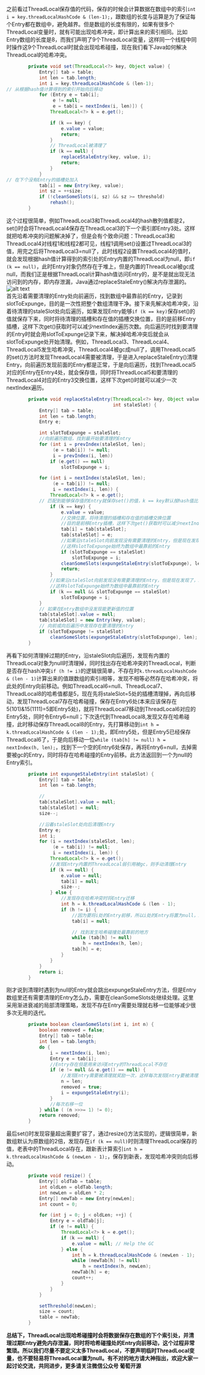 之前看过ThreadLocal保存值的代码，保存的时候会计算数据在数组中的索引`int i = key.threadLocalHashCode & (len-1);`，跟数组的长度与运算是为了保证每个Entry都在数组中，避免越界。但是数组的长度有限的，如果有很多个ThreadLocal变量时，就有可能出现哈希冲突，即计算出来的索引相同。比如Entry数组的长度是8，而我们声明了9个ThreadLocal变量，这样同一个线程中同时操作这9个ThreadLocal时就会出现哈希碰撞，现在我们看下Java如何解决ThreadLocal的哈希冲突。
```java
        private void set(ThreadLocal<?> key, Object value) {
            Entry[] tab = table;
            int len = tab.length;
            int i = key.threadLocalHashCode & (len-1);
// 从根据hash值计算得到的索引开始向后移动
            for (Entry e = tab[i];
                 e != null;
                 e = tab[i = nextIndex(i, len)]) {
                ThreadLocal<?> k = e.get();

                if (k == key) {
                    e.value = value;
                    return;
                }
                // ThreadLocal被清理了
                if (k == null) {
                    replaceStaleEntry(key, value, i);
                    return;
                }
            }
// 在下个没有Entry的插槽处加入
            tab[i] = new Entry(key, value);
            int sz = ++size;
            if (!cleanSomeSlots(i, sz) && sz >= threshold)
                rehash();
        }
```
这个过程很简单，例如ThreadLocal3和ThreadLocal4的hash散列值都是2，set()时会将ThreadLocal4保存在ThreadLocal3的下一个索引即Entry3处。这样就把哈希冲突的问题解决掉了，但是会有个致命问题：ThreadLocal3和ThreadLocal4对线程1和线程2都可见，线程1调用set()设置过ThreadLocal3的值，用完之后将ThreadLocal3=null了，此时线程2设置ThreadLocal4的值时，就会发现根据hash值计算得到的索引处的Entry内置的ThreadLocal为null，即`if (k == null)`，此时Entry对象仍然存在于堆上，但是内置的ThreadLocal被gc成null，而我们正是根据ThreadLocal计算hash值访问Entry的，是不是就出现无法访问到的内存，即内存泄漏，Java通过replaceStaleEntry()解决内存泄漏的。  
![alt text](../visio/threadlocal-hash.png)  
首先沿着需要清理的Entry处向前遍历，找到数组中最靠前的Entry，记录到slotToExpunge，目的是一次性把整个数组清理干净。接下来先解决哈希冲突，沿着待清理的staleSlot处向后遍历，如果发现Entry能够`if (k == key)`保存set()的值就保存下来，同时将待清理的插槽和存在值的插槽交换位置，目的是前移Entry插槽，这样下次get()获取时可以减少nextIndex遍历次数。向后遍历时找到要清理的Entry时就会用slotToExpunge记录下来，解决掉哈希冲突后就会从slotToExpunge处开始清理。例如，ThreadLocal3、ThreadLocal4、ThreadLocal5发生哈希冲突，ThreadLocal4被gc成null了，调用ThreadLocal5的set()方法时发现ThreadLocal4需要被清理，于是进入replaceStaleEntry()清理Entry，向前遍历发现前面的Entry都是正常，于是向后遍历，找到ThreadLocal5对应的Entry在Entry4处，就会保存值，同时将ThreadLocal5和要清理的ThreadLocal4对应的Entry3交换位置，这样下次get()时就可以减少一次nextIndex遍历。
```java
        private void replaceStaleEntry(ThreadLocal<?> key, Object value,
                                       int staleSlot) {
            Entry[] tab = table;
            int len = tab.length;
            Entry e;

            int slotToExpunge = staleSlot;
            //向前遍历数组，找到最开始要清理的Entry
            for (int i = prevIndex(staleSlot, len);
                 (e = tab[i]) != null;
                 i = prevIndex(i, len))
                if (e.get() == null)
                    slotToExpunge = i;

            for (int i = nextIndex(staleSlot, len);
                 (e = tab[i]) != null;
                 i = nextIndex(i, len)) {
                ThreadLocal<?> k = e.get();
            // 匹配到能够保存值的Entry就保存set()的值，k == key默认按hash值比较
                if (k == key) {
                    e.value = value;
                    //交换位置，将待清理的插槽和存在值的插槽交换位置
                    //目的是前移Entry插槽，这样下次get()获取时可以减少nextIndex遍历次数
                    tab[i] = tab[staleSlot];
                    tab[staleSlot] = e;
                    //如果沿staleSlot向前发现没有需要清理的Entry，但是现在发现了，就及时记录
                    //这样slotToExpunge始终为数组中最靠前的Entry
                    if (slotToExpunge == staleSlot)
                        slotToExpunge = i;
                    cleanSomeSlots(expungeStaleEntry(slotToExpunge), len);
                    return;
                }
                //如果沿staleSlot向前发现没有需要清理的Entry，但是现在发现了，就及时记录
                //这样slotToExpunge始终为数组中最靠前的Entry
                if (k == null && slotToExpunge == staleSlot)
                    slotToExpunge = i;
            }
            // 如果在Entry数组中没发现能更新值的位置
            tab[staleSlot].value = null;
            tab[staleSlot] = new Entry(key, value);
            // 向前或向后遍历中发现存在要清理的Entry
            if (slotToExpunge != staleSlot)
                cleanSomeSlots(expungeStaleEntry(slotToExpunge), len);
        }
```
再看下如何清理掉过期的Entry，沿staleSlot向后遍历，发现有内置的ThreadLocal对象为null时清理掉，同时找出存在哈希冲突的ThreadLocal，判断是否存在hash冲突`if (h != i)`的逻辑很简单，不存在时`k.threadLocalHashCode & (len - 1)`计算出来的值跟数组的索引i相等，发现不相等必然存在哈希冲突，将此处的Entry向前移动。例如ThreadLocal6=null、ThreadLocal7、ThreadLocal8的哈希值都是5，现在先将staleSlot=5处的插槽清理掉，再向后移动，发现ThreadLocal7存在哈希碰撞，保存在Entry6处(本来应该保存在5(101)&15(1111)=5即Entry5处)，就将ThreadLocal7移动到ThreadLocal6对应的Entry5处，同时令Entry6=null；下次迭代到ThreadLocal8,发现又存在哈希碰撞，此时移动保存ThreadLocal8的Entry，先打算移动到`int h = k.threadLocalHashCode & (len - 1);`处，即Entry5处，但是Entry5已经保存ThreadLocal6了，于是向后移动一位`while (tab[h] != null) h = nextIndex(h, len);`，找到下一个空的Entry6处保存，再将Entry6=null，去掉需要被gc的Entry，同时将存在哈希碰撞的Entry前移。此方法返回到一个为null的Entry索引。
```java
        private int expungeStaleEntry(int staleSlot) {
            Entry[] tab = table;
            int len = tab.length;

            //
            tab[staleSlot].value = null;
            tab[staleSlot] = null;
            size--;

            //沿着staleSlot处向后清理Entry
            Entry e;
            int i;
            for (i = nextIndex(staleSlot, len);
                 (e = tab[i]) != null;
                 i = nextIndex(i, len)) {
                ThreadLocal<?> k = e.get();
                //发现Entry内置的ThreadLocal弱引用被gc，则手动清理Entry
                if (k == null) {
                    e.value = null;
                    tab[i] = null;
                    size--;
                } else {
                    //发现存在哈希冲突时将Entry迁移
                    int h = k.threadLocalHashCode & (len - 1);
                    if (h != i) {
                        //因为要将i处的Entry前移，所以i处的Entry将置为null，i处的Entry引用保存在e变量
                        tab[i] = null;

                        // 找到发生哈希碰撞处最靠前的地方
                        while (tab[h] != null)
                            h = nextIndex(h, len);
                        tab[h] = e;
                    }
                }
            }
            return i;
        }
```
刚才说到清理时遇到为null的Entry就会跳出expungeStaleEntry方法，但是Entry数组里还有需要清理的Entry怎么办，需要在cleanSomeSlots处继续处理。这里采用渐进衰减的局部清理策略，发现不存在Entry需要处理就右移一位能够减少很多次无用的迭代。
```java
        private boolean cleanSomeSlots(int i, int n) {
            boolean removed = false;
            Entry[] tab = table;
            int len = tab.length;
            do {
                i = nextIndex(i, len);
                Entry e = tab[i];
                //Entry存在但是用来访问Entry的ThreadLocal不存在
                if (e != null && e.get() == null) {
                    //发现Entry需要被清理就奖励一次，这样每次发现Entry要被清理就会一直循环，直到清理完
                    n = len;
                    removed = true;
                    i = expungeStaleEntry(i);
                }
                //每次右移一位
            } while ( (n >>>= 1) != 0);
            return removed;
        }
```
最后set()时发现容量超出需要扩容了，通过resize()方法实现的，逻辑很简单，新数组默认为原数组的2倍，发现存在`if (k == null)`时则清理ThreadLocal保存的值，老表中的ThreadLocal存在，跟新表计算索引`int h = k.threadLocalHashCode & (newLen - 1);`，保存到新表，发现哈希冲突则向后移动。
```java
        private void resize() {
            Entry[] oldTab = table;
            int oldLen = oldTab.length;
            int newLen = oldLen * 2;
            Entry[] newTab = new Entry[newLen];
            int count = 0;

            for (int j = 0; j < oldLen; ++j) {
                Entry e = oldTab[j];
                if (e != null) {
                    ThreadLocal<?> k = e.get();
                    if (k == null) {
                        e.value = null; // Help the GC
                    } else {
                        int h = k.threadLocalHashCode & (newLen - 1);
                        while (newTab[h] != null)
                            h = nextIndex(h, newLen);
                        newTab[h] = e;
                        count++;
                    }
                }
            }

            setThreshold(newLen);
            size = count;
            table = newTab;
        }
```
**总结下，ThreadLocal出现哈希碰撞时会将数据保存在数组的下个索引处，并清理过期Entry避免内存泄漏，同时将哈希碰撞处的Entry向前移动，这个过程非常繁琐。所以我们尽量不要定义太多ThreadLocal，不要声明临时ThreadLocal变量，也不要轻易将ThreadLocal置为null。有不对的地方请大神指出，欢迎大家一起讨论交流，共同进步，更多请关注微信公众号 葡萄开源**